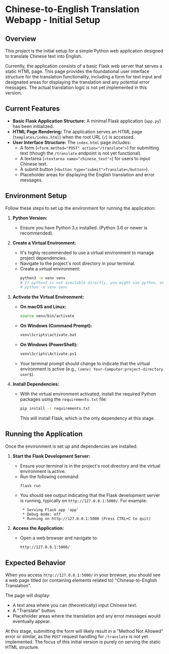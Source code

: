 
# Chinese-to-English Translation Webapp - Initial Setup

## Overview

This project is the initial setup for a simple Python web application designed to translate Chinese text into English.

Currently, the application consists of a basic Flask web server that serves a static HTML page. This page provides the foundational user interface structure for the translation functionality, including a form for text input and designated areas for displaying the translation and any potential error messages. The actual translation logic is not yet implemented in this version.

## Current Features

*   **Basic Flask Application Structure:** A minimal Flask application (`app.py`) has been initialized.
*   **HTML Page Rendering:** The application serves an HTML page (`templates/index.html`) when the root URL (`/`) is accessed.
*   **User Interface Structure:** The `index.html` page includes:
    *   A form (`<form method="POST" action="/translate">`) for submitting text (though the `/translate` endpoint is not yet functional).
    *   A textarea (`<textarea name="chinese_text">`) for users to input Chinese text.
    *   A submit button (`<button type="submit">Translate</button>`).
    *   Placeholder areas for displaying the English translation and error messages.

## Environment Setup

Follow these steps to set up the environment for running the application:

1.  **Python Version:**
    *   Ensure you have Python 3.x installed. (Python 3.6 or newer is recommended).

2.  **Create a Virtual Environment:**
    *   It's highly recommended to use a virtual environment to manage project dependencies.
    *   Navigate to the project's root directory in your terminal.
    *   Create a virtual environment:
        ```bash
        python3 -m venv venv
        # If python3 is not available directly, you might use python, ensuring it's Python 3.x:
        # python -m venv venv
        ```

3.  **Activate the Virtual Environment:**
    *   **On macOS and Linux:**
        ```bash
        source venv/bin/activate
        ```
    *   **On Windows (Command Prompt):**
        ```bash
        venv\Scripts\activate.bat
        ```
    *   **On Windows (PowerShell):**
        ```bash
        venv\Scripts\Activate.ps1
        ```
    *   Your terminal prompt should change to indicate that the virtual environment is active (e.g., `(venv) Your-Computer:project-directory user$`).

4.  **Install Dependencies:**
    *   With the virtual environment activated, install the required Python packages using the `requirements.txt` file:
        ```bash
        pip install -r requirements.txt
        ```
        This will install Flask, which is the only dependency at this stage.

## Running the Application

Once the environment is set up and dependencies are installed:

1.  **Start the Flask Development Server:**
    *   Ensure your terminal is in the project's root directory and the virtual environment is active.
    *   Run the following command:
        ```bash
        flask run
        ```
    *   You should see output indicating that the Flask development server is running, typically on `http://127.0.0.1:5000/`. For example:
        ```
         * Serving Flask app 'app'
         * Debug mode: off
         * Running on http://127.0.0.1:5000 (Press CTRL+C to quit)
        ```

2.  **Access the Application:**
    *   Open a web browser and navigate to:
        ```
        http://127.0.0.1:5000/
        ```

## Expected Behavior

When you access `http://127.0.0.1:5000/` in your browser, you should see a web page titled (or containing elements related to) "Chinese-to-English Translation".

The page will display:
*   A text area where you can (theoretically) input Chinese text.
*   A "Translate" button.
*   Placeholder areas where the translation and any error messages would eventually appear.

At this stage, submitting the form will likely result in a "Method Not Allowed" error or similar, as the `POST` request handling for `/translate` is not yet implemented. The focus of this initial version is purely on serving the static HTML structure.
